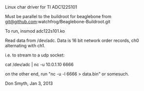 Linux char driver for TI ADC122S101

Must be parallel to the buildroot for beaglebone from git@github.com:watchfrog/Beaglebone-Buildroot.git

To run, insmod adc122s101.ko

Read data from /dev/adc. Data is 16 bit network order records, ch0 alternating with ch1.

i.e. to stream to a udp socket:

cat /dev/adc | nc -u 10.0.1.10 6666

on the other end, run "nc -u -l 6666 > data.bin" or somesuch.

Don Smyth, Jan 3, 2013
